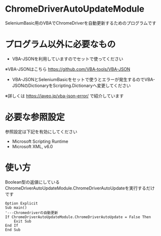 # ChromeDriverAutoUpdateModule
SeleniumBasic用のVBAでChromeDriverを自動更新するためのプログラムです

# プログラム以外に必要なもの
- VBA-JSONを利用していますのでセットで使ってください

※VBA-JSONはこちら https://github.com/VBA-tools/VBA-JSON

- VBA-JSONとSeleniumBasicをセットで使うとエラーが発生するのでVBA-JSONのDictionaryをScripting.Dictionaryへ変更してください

※詳しくは https://javeo.jp/vba-json-error/ で紹介しています

# 必要な参照設定
参照設定は下記を有効にしてください
- Microsoft Scripting Runtime
- Microsoft XML, v6.0

# 使い方
Boolean型の返値にしているChromeDriverAutoUpdateModule.ChromeDriverAutoUpdateを実行するだけです
```VB
Option Explicit
Sub main()
'---Chromedriverの自動更新
If ChromeDriverAutoUpdateModule.ChromeDriverAutoUpdate = False Then
    Exit Sub
End If
End Sub
```
